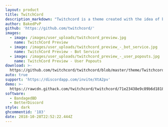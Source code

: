 ```yaml
---
layout: product
title: TwitchCord
description_markdown: "Twitchcord is a theme created with the idea of bringing Twitch to Discord, combined with a little extra personality.\r\n\nEvery aspect and element is carefully crafted and themed with both aesthetics and performance in mind.\r\n\n**PIXEL PERFECT\r**\n\nEach pixel has been meticulously pushed into its proper place. You also may find some animated pixel friends to guide you on your way.\r\n\n**FULLY STYLED\r**\n\nThe animations are really toned down in order to keep performance as high as possible, but the subtleties of the animations present make it worth it.\r\n\n**EVER EVOLVING\r**\n\nAs Discord continues to grow, change, and update, so too shall Twitchcord. Fear not, there is no end in sight for this theme."
author: BakedPvP
github: 'https://github.com/twitchcord/'
images:
  - image: /images/user_uploads/twitchcord_preview.jpg
    name: TwitchCord Preview
  - image: /images/user_uploads/twitchcord_preview_-_bot_service.jpg
    name: TwitchCord Preview - Bot Service
  - image: /images/user_uploads/twitchcord_preview_-_user_popouts.jpg
    name: TwitchCord Preview - User Popouts
download: >-
  https://github.com/twitchcord/twitchcord/blob/master/theme/Twitchcord.theme.css
auto: true
support: 'https://discordapp.com/invite/XtA2pv'
demo: >-
  https://rawcdn.githack.com/twitchcord/twitchcord/71e23438e9c89b6d1818e047ee2c2dcb7f768922/theme/Twitchcord.theme.css
software:
  - BandagedBD
  - BetterDiscord
style: dark
ghcommentid: '183'
date: 2018-10-28T22:52:22.444Z
---
```


